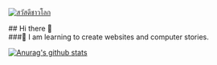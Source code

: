 <p><a target="_blank" rel="noopener noreferrer" href="https://raw.githubusercontent.com/sagar-viradiya/sagar-viradiya/master/resources/banner.png"><img src="https://raw.githubusercontent.com/sagar-viradiya/sagar-viradiya/master/resources/banner.png" alt="สวัสดีชาวโลก" style="max-width:100%;"></a></p>
## Hi there 👋<br>
###🌱 I am learning to create websites and computer stories.

[![Anurag's github stats](https://github-readme-stats.vercel.app/api?username=SJBALL5308&show_icons=true&theme=radical)](https://github.com/anuraghazra/github-readme-stats)
